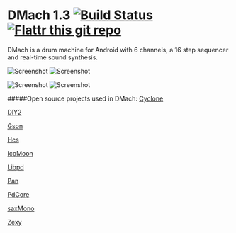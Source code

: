 DMach 1.3 [![Build Status](https://travis-ci.org/simonnorberg/dmach.svg?branch=master)](https://travis-ci.org/simonnorberg/dmach) [![Flattr this git repo](http://api.flattr.com/button/flattr-badge-large.png)](https://flattr.com/submit/auto?user_id=simno&url=https%3A%2F%2Fgithub.com%2Fsimonnorberg%2Fdmach)
=========

DMach is a drum machine for Android with 6 channels, a 16 step sequencer and real-time sound synthesis. 

![Screenshot](https://raw.github.com/simonnorberg/dmach/master/art/screenshots/dmach-1.3-screenshot-1-small.png)
![Screenshot](https://raw.github.com/simonnorberg/dmach/master/art/screenshots/dmach-1.3-screenshot-2-small.png)

![Screenshot](https://raw.github.com/simonnorberg/dmach/master/art/screenshots/dmach-1.3-screenshot-3-small.png)
![Screenshot](https://raw.github.com/simonnorberg/dmach/master/art/screenshots/dmach-1.3-screenshot-4-small.png)

#####Open source projects used in DMach:
[Cyclone](http://suita.chopin.edu.pl/~czaja/miXed/externs/cyclone.html)

[DIY2](http://forum.pdpatchrepo.info/topic/1877/diy2-effects-sample-players-synths-and-sound-synthesis)

[Gson](https://code.google.com/p/google-gson/)

[Hcs](http://puredata.info/downloads/hcs)

[IcoMoon](http://icomoon.io)

[Libpd](http://libpd.cc/)

[Pan](http://puredata.info/downloads/pan)

[PdCore](https://github.com/libpd/pd-for-android)

[saxMono](http://www.saxsoft.de/)

[Zexy](http://puredata.info/downloads/zexy)
